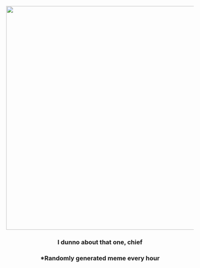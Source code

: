 <p align="center">
        <img src="https://i.redd.it/xypvrnkaz2r81.gif" width="600" height="600">
        </p>
        <h3 align="center">I dunno about that one, chief</h3>
        <h3 align="center">*Randomly generated meme every hour</h3>
    